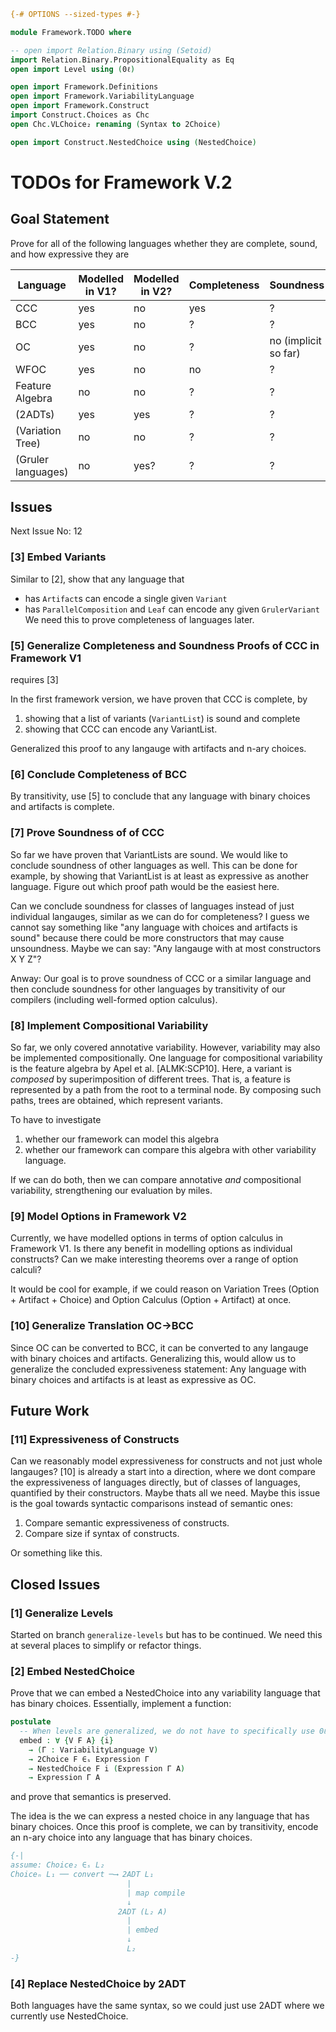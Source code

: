 ```agda
{-# OPTIONS --sized-types #-}

module Framework.TODO where

-- open import Relation.Binary using (Setoid)
import Relation.Binary.PropositionalEquality as Eq
open import Level using (0ℓ)

open import Framework.Definitions
open import Framework.VariabilityLanguage
open import Framework.Construct
import Construct.Choices as Chc
open Chc.VLChoice₂ renaming (Syntax to 2Choice)

open import Construct.NestedChoice using (NestedChoice)
```

# TODOs for Framework V.2

## Goal Statement

Prove for all of the following languages whether they are complete, sound, and how expressive they are

| Language | Modelled in V1? | Modelled in V2? | Completeness | Soundness |
|----------|-----------------|-----------------|--------------|-----------|
| CCC | yes | no | yes | ? |
| BCC | yes | no | ? | ? |
| OC | yes | no | ? | no (implicit so far) |
| WFOC | yes | no | no | ? |
| Feature Algebra | no | no | ? | ? |
| (2ADTs) | yes | yes | ? | ? |
| (Variation Tree) | no | no | ? | ? |
| (Gruler languages) | no | yes? | ? | ? |

## Issues

Next Issue No: 12


### [3] Embed Variants

Similar to [2], show that any language that
- has `Artifact`s can encode a single given `Variant`
- has `ParallelComposition` and `Leaf` can encode any given `GrulerVariant`
We need this to prove completeness of languages later.

### [5] Generalize Completeness and Soundness Proofs of CCC in Framework V1

requires [3]

In the first framework version, we have proven that CCC is complete, by

1. showing that a list of variants (`VariantList`) is sound and complete
2. showing that CCC can encode any VariantList.

Generalized this proof to any langauge with artifacts and n-ary choices.

### [6] Conclude Completeness of BCC

By transitivity, use [5] to conclude that any language with binary choices and artifacts is complete.

### [7] Prove Soundness of of CCC

So far we have proven that VariantLists are sound.
We would like to conclude soundness of other languages as well.
This can be done for example, by showing that VariantList is at least as expressive as another language.
Figure out which proof path would be the easiest here.

Can we conclude soundness for classes of languages instead of just individual langauges, similar as we can do for completeness?
I guess we cannot say something like "any language with choices and artifacts is sound" because there could be more constructors that may cause unsoundness.
Maybe we can say: "Any langauge with at most constructors X Y Z"?

Anway: Our goal is to prove soundness of CCC or a similar language and then conclude soundness for other languages by transitivity of our compilers (including well-formed option calculus).

### [8] Implement Compositional Variability

So far, we only covered annotative variability.
However, variability may also be implemented compositionally.
One language for compositional variability is the feature algebra by Apel et al. [ALMK:SCP10].
Here, a variant is _composed_ by superimposition of different trees.
That is, a feature is represented by a path from the root to a terminal node.
By composing such paths, trees are obtained, which represent variants.

To have to investigate
1. whether our framework can model this algebra
2. whether our framework can compare this algebra with other variability language.

If we can do both, then we can compare annotative _and_ compositional variability, strengthening our evaluation by miles.

### [9] Model Options in Framework V2

Currently, we have modelled options in terms of option calculus in Framework V1.
Is there any benefit in modelling options as individual constructs?
Can we make interesting theorems over a range of option calculi?

It would be cool for example, if we could reason on Variation Trees (Option + Artifact + Choice) and Option Calculus (Option + Artifact) at once.

### [10] Generalize Translation OC→BCC

Since OC can be converted to BCC, it can be converted to any langauge with binary choices and artifacts.
Generalizing this, would allow us to generalize the concluded expressiveness statement:
Any language with binary choices and artifacts is at least as expressive as OC.

## Future Work

### [11] Expressiveness of Constructs

Can we reasonably model expressiveness for constructs and not just whole langauges?
[10] is already a start into a direction, where we dont compare the expressiveness of languages directly,
but of classes of languages, quantified by their constructors.
Maybe thats all we need.
Maybe this issue is the goal towards syntactic comparisons instead of semantic ones:
1. Compare semantic expressiveness of constructs.
2. Compare size if syntax of constructs.

Or something like this.

## Closed Issues

### [1] Generalize Levels

Started on branch `generalize-levels` but has to be continued. We need this at several places to simplify or refactor things.

### [2] Embed NestedChoice

Prove that we can embed a NestedChoice into any variability language that has binary choices.
Essentially, implement a function:

```agda
postulate
  -- When levels are generalized, we do not have to specifically use 0ℓ here.
  embed : ∀ {V F A} {i}
    → (Γ : VariabilityLanguage V)
    → 2Choice F ∈ₛ Expression Γ
    → NestedChoice F i (Expression Γ A)
    → Expression Γ A
```

and prove that semantics is preserved.

The idea is the we can express a nested choice in any language that has binary choices.
Once this proof is complete, we can by transitivity, encode an n-ary choice into any language that has binary choices.

```agda
{-|
assume: Choice₂ ∈ₛ L₂
Choiceₙ L₁ ── convert ─⟶ 2ADT L₁
                          |
                          | map compile
                          ↓
                        2ADT (L₂ A)
                          |
                          | embed
                          ↓
                          L₂
-}
```

### [4] Replace NestedChoice by 2ADT

Both languages have the same syntax, so we could just use 2ADT where we currently use NestedChoice.

